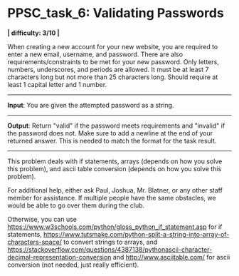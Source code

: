 # PPSC_task_6: Validating Passwords
**| difficulty: 3/10 |**

When creating a new account for your new website, you are required to enter a new email, username, and password. There are also requirements/constraints to be met for your new password. Only letters, numbers, underscores, and periods are allowed. It must be at least 7 characters long but not more than 25 characters long. Should require at least 1 capital letter and 1 number. 
__________________________________________________________________________________
**Input**:
You are given the attempted password as a string. 
__________________________________________________________________________________
**Output**:
Return "valid" if the password meets requirements and "invalid" if the password does not. Make sure to add a newline at the end of your returned answer. This is needed to match the format for the task result.
__________________________________________________________________________________
This problem deals with if statements, arrays (depends on how you solve this problem), and ascii table conversion (depends on how you solve this problem). 

For additional help, either ask Paul, Joshua, Mr. Blatner, or any other staff member for assistance. If multiple people have the same obstacles, we would be able to go over them during the club. 

Otherwise, you can use https://www.w3schools.com/python/gloss_python_if_statement.asp for if statements, https://www.tutsmake.com/python-split-a-string-into-array-of-characters-space/ to convert strings to arrays, and https://stackoverflow.com/questions/4387138/pythonascii-character-decimal-representation-conversion and http://www.asciitable.com/ for ascii conversion (not needed, just really efficient). 
